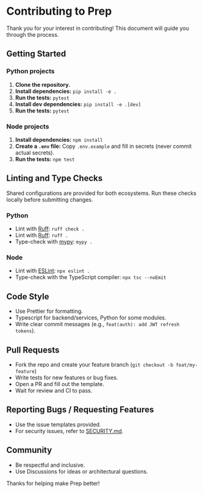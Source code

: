 # Contributing to Prep

Thank you for your interest in contributing! This document will guide you through the process.

## Getting Started

### Python projects

1. **Clone the repository.**
2. **Install dependencies:** `pip install -e .`
3. **Run the tests:** `pytest`
3. **Install dev dependencies:** `pip install -e .[dev]`
4. **Run the tests:** `pytest`

### Node projects

1. **Install dependencies:** `npm install`
2. **Create a `.env` file:** Copy `.env.example` and fill in secrets (never commit actual secrets).
3. **Run the tests:** `npm test`

## Linting and Type Checks

Shared configurations are provided for both ecosystems. Run these checks locally before submitting changes.

### Python

 - Lint with [Ruff](https://github.com/astral-sh/ruff): `ruff check .`
- Lint with [Ruff](https://github.com/astral-sh/ruff): `ruff .`
- Type-check with [mypy](http://mypy-lang.org/): `mypy .`

### Node

- Lint with [ESLint](https://eslint.org/): `npx eslint .`
- Type-check with the TypeScript compiler: `npx tsc --noEmit`

## Code Style

- Use Prettier for formatting.
- Typescript for backend/services, Python for some modules.
- Write clear commit messages (e.g., `feat(auth): add JWT refresh tokens`).

## Pull Requests

- Fork the repo and create your feature branch (`git checkout -b feat/my-feature`)
- Write tests for new features or bug fixes.
- Open a PR and fill out the template.
- Wait for review and CI to pass.

## Reporting Bugs / Requesting Features

- Use the issue templates provided.
- For security issues, refer to [SECURITY.md](SECURITY.md).

## Community

- Be respectful and inclusive.
- Use Discussions for ideas or architectural questions.

Thanks for helping make Prep better!
